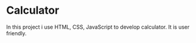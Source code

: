 # Calculator
In this project i use HTML, CSS, JavaScript to develop calculator. It is user friendly.
